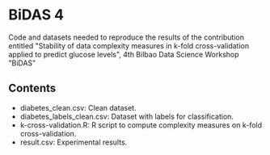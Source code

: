# BiDAS 4
Code and datasets needed to reproduce the results of the contribution entitled "Stability of data complexity measures in k-fold cross-validation applied to predict glucose levels", 4th Bilbao Data Science Workshop "BiDAS"

## Contents

- diabetes_clean.csv: Clean dataset.
- diabetes_labels_clean.csv: Dataset with labels for classification.
- k-cross-validation.R: R script to compute complexity measures on k-fold cross-validation.
- result.csv: Experimental results.
